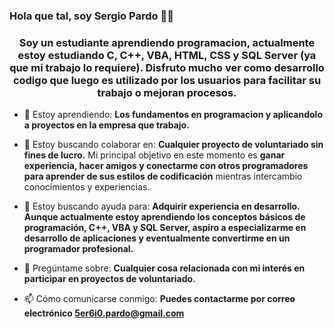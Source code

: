 ### Hola que tal, soy Sergio Pardo 👋🙃

<!--
**5er6i0/5er6i0** is a ✨ _special_ ✨ repository because its `README.md` (this file) appears on your GitHub profile.

Here are some ideas to get you started:

- 🔭 I’m currently working on ...
- 🌱 I’m currently learning ...
- 👯 I’m looking to collaborate on ...
- 🤔 I’m looking for help with ...
- 💬 Ask me about ...
- 📫 How to reach me: ...
- 😄 Pronouns: ...
- ⚡ Fun fact: ...
-->

<h3 align="center">Soy un estudiante aprendiendo programacion, actualmente estoy estudiando C, C++, VBA, HTML, CSS y SQL Server (ya que mi trabajo lo requiere). Disfruto mucho ver como desarrollo codigo que luego es utilizado por los usuarios para facilitar su trabajo o mejoran procesos.</h3>

- 🌱 Estoy aprendiendo: **Los fundamentos en programacion y aplicandolo a proyectos en la empresa que trabajo.**

- 👯 Estoy buscando colaborar en: **Cualquier proyecto de voluntariado sin fines de lucro.** Mi principal objetivo en este momento es **ganar experiencia, hacer amigos y conectarme con otros programadores para aprender de sus estilos de codificación** mientras intercambio conocimientos y experiencias.

- 🤝 Estoy buscando ayuda para: **Adquirir experiencia en desarrollo. Aunque actualmente estoy aprendiendo los conceptos básicos de programación, C++, VBA y SQL Server, aspiro a especializarme en desarrollo de aplicaciones y eventualmente convertirme en un programador profesional.**

- 💬 Pregúntame sobre: **Cualquier cosa relacionada con mi interés en participar en proyectos de voluntariado.**

- 📫 Cómo comunicarse conmigo: **Puedes contactarme por correo electrónico 5er6i0.pardo@gmail.com**
